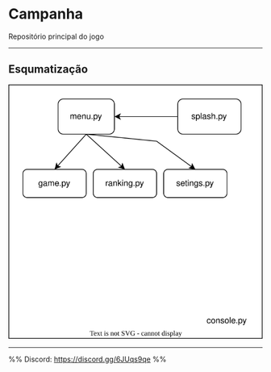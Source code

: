# Campanha
Repositório principal do jogo

---

## Esqumatização
<img src="https://raw.githubusercontent.com/JJ-s-Rouguelike/Campanha/25b4c88da36fe1e6f4aba1b0106da97ee34e1cb8/planjamento.drawio.svg">

---
%% Discord: https://discord.gg/6JUqs9qe %%
